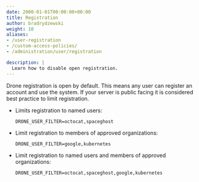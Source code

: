 ```yaml
---
date: 2000-01-01T00:00:00+00:00
title: Registration
author: bradrydzewski
weight: 10
aliases:
- /user-registration
- /custom-access-policies/
- /administration/user/registration

description: |
  Learn how to disable open registration.
---
```


Drone registration is open by default. This means any user can register an account and use the system. If your server is public facing it is considered best practice to limit registration.

* Limits registration to named users:
  ```
  DRONE_USER_FILTER=octocat,spaceghost
  ```

* Limit registration to members of approved organizations:
    ```
    DRONE_USER_FILTER=google,kubernetes
    ```

* Limit registration to named users and members of approved organizations:
    ```
    DRONE_USER_FILTER=octocat,spaceghost,google,kubernetes
    ```